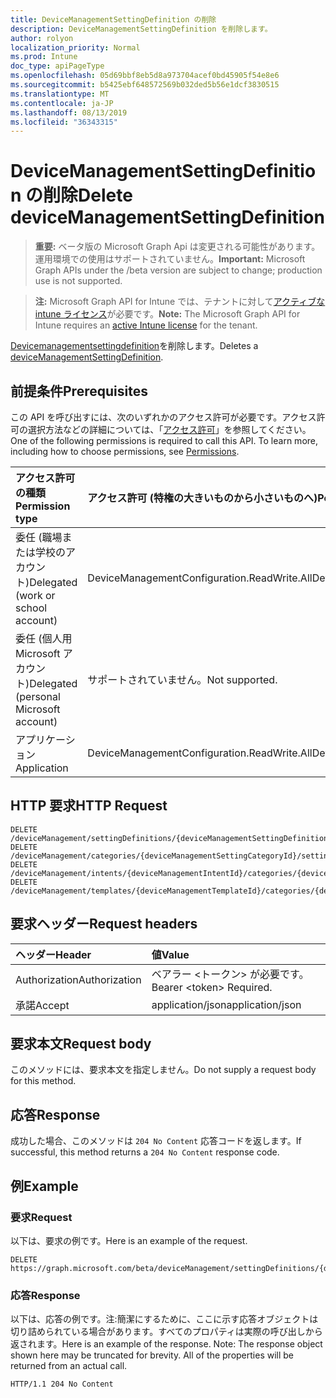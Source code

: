 ```yaml
---
title: DeviceManagementSettingDefinition の削除
description: DeviceManagementSettingDefinition を削除します。
author: rolyon
localization_priority: Normal
ms.prod: Intune
doc_type: apiPageType
ms.openlocfilehash: 05d69bbf8eb5d8a973704acef0bd45905f54e8e6
ms.sourcegitcommit: b5425ebf648572569b032ded5b56e1dcf3830515
ms.translationtype: MT
ms.contentlocale: ja-JP
ms.lasthandoff: 08/13/2019
ms.locfileid: "36343315"
---
```

# <a name="delete-devicemanagementsettingdefinition"></a><span data-ttu-id="d77e4-103">DeviceManagementSettingDefinition の削除</span><span class="sxs-lookup"><span data-stu-id="d77e4-103">Delete deviceManagementSettingDefinition</span></span>

> <span data-ttu-id="d77e4-104">**重要:** ベータ版の Microsoft Graph Api は変更される可能性があります。運用環境での使用はサポートされていません。</span><span class="sxs-lookup"><span data-stu-id="d77e4-104">**Important:** Microsoft Graph APIs under the /beta version are subject to change; production use is not supported.</span></span>

> <span data-ttu-id="d77e4-105">**注:** Microsoft Graph API for Intune では、テナントに対して[アクティブな intune ライセンス](https://go.microsoft.com/fwlink/?linkid=839381)が必要です。</span><span class="sxs-lookup"><span data-stu-id="d77e4-105">**Note:** The Microsoft Graph API for Intune requires an [active Intune license](https://go.microsoft.com/fwlink/?linkid=839381) for the tenant.</span></span>

<span data-ttu-id="d77e4-106">[Devicemanagementsettingdefinition](../resources/intune-deviceintent-devicemanagementsettingdefinition.md)を削除します。</span><span class="sxs-lookup"><span data-stu-id="d77e4-106">Deletes a [deviceManagementSettingDefinition](../resources/intune-deviceintent-devicemanagementsettingdefinition.md).</span></span>

## <a name="prerequisites"></a><span data-ttu-id="d77e4-107">前提条件</span><span class="sxs-lookup"><span data-stu-id="d77e4-107">Prerequisites</span></span>
<span data-ttu-id="d77e4-p101">この API を呼び出すには、次のいずれかのアクセス許可が必要です。アクセス許可の選択方法などの詳細については、「[アクセス許可](/graph/permissions-reference)」を参照してください。</span><span class="sxs-lookup"><span data-stu-id="d77e4-p101">One of the following permissions is required to call this API. To learn more, including how to choose permissions, see [Permissions](/graph/permissions-reference).</span></span>

|<span data-ttu-id="d77e4-110">アクセス許可の種類</span><span class="sxs-lookup"><span data-stu-id="d77e4-110">Permission type</span></span>|<span data-ttu-id="d77e4-111">アクセス許可 (特権の大きいものから小さいものへ)</span><span class="sxs-lookup"><span data-stu-id="d77e4-111">Permissions (from most to least privileged)</span></span>|
|:---|:---|
|<span data-ttu-id="d77e4-112">委任 (職場または学校のアカウント)</span><span class="sxs-lookup"><span data-stu-id="d77e4-112">Delegated (work or school account)</span></span>|<span data-ttu-id="d77e4-113">DeviceManagementConfiguration.ReadWrite.All</span><span class="sxs-lookup"><span data-stu-id="d77e4-113">DeviceManagementConfiguration.ReadWrite.All</span></span>|
|<span data-ttu-id="d77e4-114">委任 (個人用 Microsoft アカウント)</span><span class="sxs-lookup"><span data-stu-id="d77e4-114">Delegated (personal Microsoft account)</span></span>|<span data-ttu-id="d77e4-115">サポートされていません。</span><span class="sxs-lookup"><span data-stu-id="d77e4-115">Not supported.</span></span>|
|<span data-ttu-id="d77e4-116">アプリケーション</span><span class="sxs-lookup"><span data-stu-id="d77e4-116">Application</span></span>|<span data-ttu-id="d77e4-117">DeviceManagementConfiguration.ReadWrite.All</span><span class="sxs-lookup"><span data-stu-id="d77e4-117">DeviceManagementConfiguration.ReadWrite.All</span></span>|

## <a name="http-request"></a><span data-ttu-id="d77e4-118">HTTP 要求</span><span class="sxs-lookup"><span data-stu-id="d77e4-118">HTTP Request</span></span>
<!-- {
  "blockType": "ignored"
}
-->
``` http
DELETE /deviceManagement/settingDefinitions/{deviceManagementSettingDefinitionId}
DELETE /deviceManagement/categories/{deviceManagementSettingCategoryId}/settingDefinitions/{deviceManagementSettingDefinitionId}
DELETE /deviceManagement/intents/{deviceManagementIntentId}/categories/{deviceManagementIntentSettingCategoryId}/settingDefinitions/{deviceManagementSettingDefinitionId}
DELETE /deviceManagement/templates/{deviceManagementTemplateId}/categories/{deviceManagementTemplateSettingCategoryId}/settingDefinitions/{deviceManagementSettingDefinitionId}
```

## <a name="request-headers"></a><span data-ttu-id="d77e4-119">要求ヘッダー</span><span class="sxs-lookup"><span data-stu-id="d77e4-119">Request headers</span></span>
|<span data-ttu-id="d77e4-120">ヘッダー</span><span class="sxs-lookup"><span data-stu-id="d77e4-120">Header</span></span>|<span data-ttu-id="d77e4-121">値</span><span class="sxs-lookup"><span data-stu-id="d77e4-121">Value</span></span>|
|:---|:---|
|<span data-ttu-id="d77e4-122">Authorization</span><span class="sxs-lookup"><span data-stu-id="d77e4-122">Authorization</span></span>|<span data-ttu-id="d77e4-123">ベアラー &lt;トークン&gt; が必要です。</span><span class="sxs-lookup"><span data-stu-id="d77e4-123">Bearer &lt;token&gt; Required.</span></span>|
|<span data-ttu-id="d77e4-124">承諾</span><span class="sxs-lookup"><span data-stu-id="d77e4-124">Accept</span></span>|<span data-ttu-id="d77e4-125">application/json</span><span class="sxs-lookup"><span data-stu-id="d77e4-125">application/json</span></span>|

## <a name="request-body"></a><span data-ttu-id="d77e4-126">要求本文</span><span class="sxs-lookup"><span data-stu-id="d77e4-126">Request body</span></span>
<span data-ttu-id="d77e4-127">このメソッドには、要求本文を指定しません。</span><span class="sxs-lookup"><span data-stu-id="d77e4-127">Do not supply a request body for this method.</span></span>

## <a name="response"></a><span data-ttu-id="d77e4-128">応答</span><span class="sxs-lookup"><span data-stu-id="d77e4-128">Response</span></span>
<span data-ttu-id="d77e4-129">成功した場合、このメソッドは `204 No Content` 応答コードを返します。</span><span class="sxs-lookup"><span data-stu-id="d77e4-129">If successful, this method returns a `204 No Content` response code.</span></span>

## <a name="example"></a><span data-ttu-id="d77e4-130">例</span><span class="sxs-lookup"><span data-stu-id="d77e4-130">Example</span></span>

### <a name="request"></a><span data-ttu-id="d77e4-131">要求</span><span class="sxs-lookup"><span data-stu-id="d77e4-131">Request</span></span>
<span data-ttu-id="d77e4-132">以下は、要求の例です。</span><span class="sxs-lookup"><span data-stu-id="d77e4-132">Here is an example of the request.</span></span>
``` http
DELETE https://graph.microsoft.com/beta/deviceManagement/settingDefinitions/{deviceManagementSettingDefinitionId}
```

### <a name="response"></a><span data-ttu-id="d77e4-133">応答</span><span class="sxs-lookup"><span data-stu-id="d77e4-133">Response</span></span>
<span data-ttu-id="d77e4-p102">以下は、応答の例です。注:簡潔にするために、ここに示す応答オブジェクトは切り詰められている場合があります。すべてのプロパティは実際の呼び出しから返されます。</span><span class="sxs-lookup"><span data-stu-id="d77e4-p102">Here is an example of the response. Note: The response object shown here may be truncated for brevity. All of the properties will be returned from an actual call.</span></span>
``` http
HTTP/1.1 204 No Content
```






